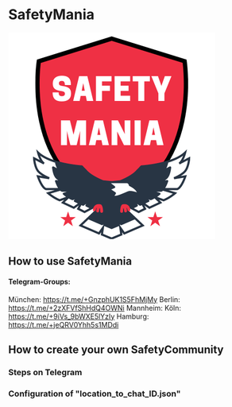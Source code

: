 # SafetyMania
![Logo](/SAFETYMANIA.png "SafetyMania - Logo")

## How to use SafetyMania

#### Telegram-Groups:

München:    https://t.me/+GnzphUK1S5FhMjMy
Berlin:     https://t.me/+2zXFVfShHdQ4OWNi
Mannheim:
Köln:       https://t.me/+9iVs_9bWXE5lYzIy
Hamburg:    https://t.me/+jeQRV0Yhh5s1MDdi

## How to create your own SafetyCommunity

### Steps on Telegram

### Configuration of "location_to_chat_ID.json"
